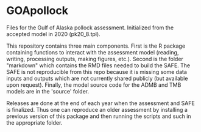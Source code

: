 # GOApollock
Files for the Gulf of Alaska pollock assessment. Initialized from the accepted model in 2020 (pk20_8.tpl).

This repository contains three main components. First is the R package containing functions to interact with the assessment model (reading, writing, processing outputs, making figures, etc.). Second is the folder "markdown" which contains the RMD files needed to build the SAFE. The SAFE is not reproducible from this repo because it is missing some data inputs and outputs which are not currently shared publicly (but available upon request). Finally, the model source code for the ADMB and TMB models are in the 'source' folder. 

Releases are done at the end of each year when the assessment and SAFE is finalized. Thus one can reproduce an older assessment by installing a previous version of this package and then running the scripts and such in the appropriate folder. 
